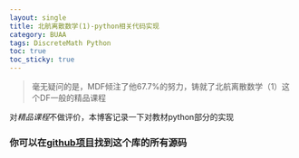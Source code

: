 ```yaml
---
layout: single
title: 北航离散数学(1)-python相关代码实现
category: BUAA
tags: DiscreteMath Python
toc: true
toc_sticky: true
---
```


> 毫无疑问的是，MDF倾注了他67.7%的努力，铸就了北航离散数学（1）这个DF一般的精品课程

对*精品课程*不做评价，本博客记录一下对教材python部分的实现

### 你可以在[github项目](https://github.com/FyVoid/BeiHangDM)找到这个库的所有源码